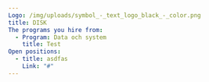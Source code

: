 ```yaml
---
Logo: /img/uploads/symbol_-_text_logo_black_-_color.png
title: DISK
The programs you hire from:
  - Program: Data och system
    title: Test
Open positions:
  - title: asdfas
    Link: "#"
---
```

